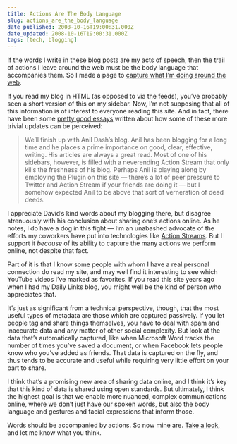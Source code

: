 ```yaml
---
title: Actions Are The Body Language
slug: actions_are_the_body_language
date_published: 2008-10-16T19:00:31.000Z
date_updated: 2008-10-16T19:00:31.000Z
tags: [tech, blogging]
---
```


If the words I write in these blog posts are my acts of speech, then the trail of actions I leave around the web must be the body language that accompanies them. So I made a page to [capture what I’m doing around the web](/action-stream.html).

If you read my blog in HTML (as opposed to via the feeds), you’ve probably seen a short version of this on my sidebar. Now, I’m not supposing that all of this information is of interest to everyone reading this site. And in fact, there have been some [pretty good essays](http://urbansemiotic.com/2008/10/01/blogging-the-bodily-fluids-stream/) written about how some of these more trivial updates can be perceived:

> We’ll finish up with Anil Dash’s blog. Anil has been blogging for a long time and he places a prime importance on good, clear, effective, writing. His articles are always a great read. Most of one of his sidebars, however, is filled with a neverending Action Stream that only kills the freshness of his blog. Perhaps Anil is playing along by employing the Plugin on this site — there’s a lot of peer pressure to Twitter and Action Stream if your friends are doing it — but I somehow expected Anil to be above that sort of verneration of dead deeds.

I appreciate David’s kind words about my blogging there, but disagree strenuously with his conclusion about sharing one’s actions online. As he notes, I do have a dog in this fight — I’m an unabashed advocate of the efforts my coworkers have put into technologies like [Action Streams](https://web.archive.org/web/20080918085431/http://www.movabletype.org/2008/01/building_action_streams.html). But I support it *because* of its ability to capture the many actions we perform online, not despite that fact.

Part of it is that I know some people with whom I have a real personal connection do read my site, and may well find it interesting to see which YouTube videos I’ve marked as favorites. If you read this site years ago when I had my Daily Links blog, you might well be the kind of person who appreciates that.

It’s just as significant from a technical perspective, though, that the most useful types of metadata are those which are captured passively. If you let people tag and share things themselves, you have to deal with spam and inaccurate data and any matter of other social complexity. But look at the data that’s automatically captured, like when Microsoft Word tracks the number of times you’ve saved a document, or when Facebook lets people know who you’ve added as friends. That data is captured on the fly, and thus tends to be accurate and useful while requiring very little effort on your part to share.

I think that’s a promising new area of sharing data online, and I think it’s key that this kind of data is shared using open standards. But ultimately, I think the highest goal is that we enable more nuanced, complex communications online, where we don’t just have our spoken words, but also the body language and gestures and facial expressions that inform those.

Words should be accompanied by actions. So now mine are. [Take a look](/action-stream.html), and let me know what you think.
